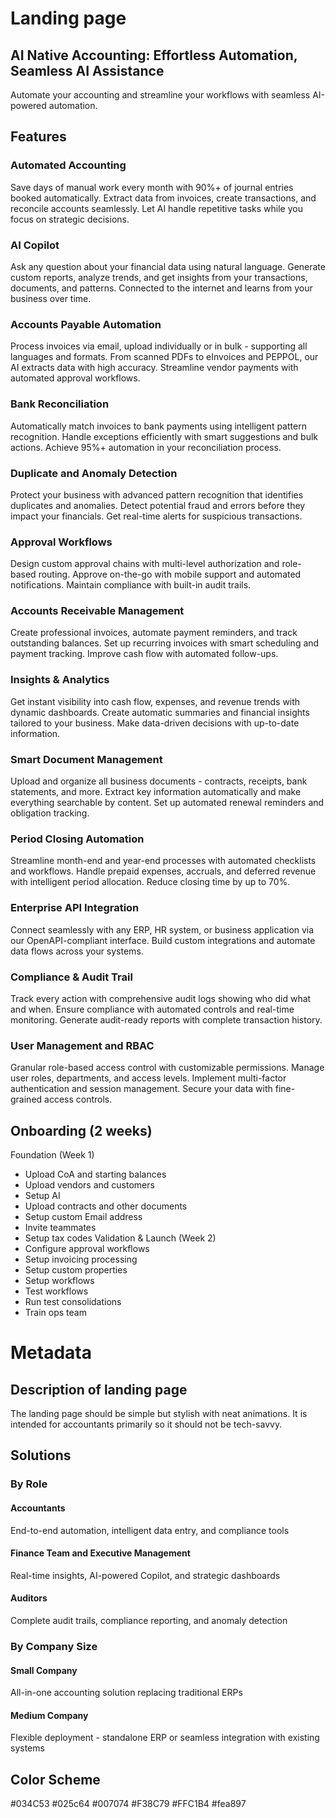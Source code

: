 # Landing page

## AI Native Accounting: Effortless Automation, Seamless AI Assistance
Automate your accounting and streamline your workflows with seamless AI-powered automation.

## Features
### Automated Accounting
Save days of manual work every month with 90%+ of journal entries booked automatically. Extract data from invoices, create transactions, and reconcile accounts seamlessly. Let AI handle repetitive tasks while you focus on strategic decisions.

### AI Copilot
Ask any question about your financial data using natural language. Generate custom reports, analyze trends, and get insights from your transactions, documents, and patterns. Connected to the internet and learns from your business over time.

### Accounts Payable Automation
Process invoices via email, upload individually or in bulk - supporting all languages and formats. From scanned PDFs to eInvoices and PEPPOL, our AI extracts data with high accuracy. Streamline vendor payments with automated approval workflows.

### Bank Reconciliation
Automatically match invoices to bank payments using intelligent pattern recognition. Handle exceptions efficiently with smart suggestions and bulk actions. Achieve 95%+ automation in your reconciliation process.

### Duplicate and Anomaly Detection
Protect your business with advanced pattern recognition that identifies duplicates and anomalies. Detect potential fraud and errors before they impact your financials. Get real-time alerts for suspicious transactions.

### Approval Workflows
Design custom approval chains with multi-level authorization and role-based routing. Approve on-the-go with mobile support and automated notifications. Maintain compliance with built-in audit trails.

### Accounts Receivable Management
Create professional invoices, automate payment reminders, and track outstanding balances. Set up recurring invoices with smart scheduling and payment tracking. Improve cash flow with automated follow-ups.

### Insights & Analytics
Get instant visibility into cash flow, expenses, and revenue trends with dynamic dashboards. Create automatic summaries and financial insights tailored to your business. Make data-driven decisions with up-to-date information.

### Smart Document Management
Upload and organize all business documents - contracts, receipts, bank statements, and more. Extract key information automatically and make everything searchable by content. Set up automated renewal reminders and obligation tracking.

### Period Closing Automation
Streamline month-end and year-end processes with automated checklists and workflows. Handle prepaid expenses, accruals, and deferred revenue with intelligent period allocation. Reduce closing time by up to 70%.

### Enterprise API Integration
Connect seamlessly with any ERP, HR system, or business application via our OpenAPI-compliant interface. Build custom integrations and automate data flows across your systems.

### Compliance & Audit Trail
Track every action with comprehensive audit logs showing who did what and when. Ensure compliance with automated controls and real-time monitoring. Generate audit-ready reports with complete transaction history.

### User Management and RBAC
Granular role-based access control with customizable permissions. Manage user roles, departments, and access levels. Implement multi-factor authentication and session management. Secure your data with fine-grained access controls.

## Onboarding (2 weeks)
Foundation (Week 1)
* Upload CoA and starting balances
* Upload vendors and customers
* Setup AI
* Upload contracts and other documents
* Setup custom Email address
* Invite teammates
* Setup tax codes
Validation & Launch (Week 2)
* Configure approval workflows
* Setup invoicing processing
* Setup custom properties
* Setup workflows
* Test workflows
* Run test consolidations
* Train ops team

# Metadata
## Description of landing page
The landing page should be simple but stylish with neat animations. It is intended for accountants primarily so it should not be tech-savvy.
## Solutions
### By Role
#### Accountants
End-to-end automation, intelligent data entry, and compliance tools
#### Finance Team and Executive Management
Real-time insights, AI-powered Copilot, and strategic dashboards
#### Auditors
Complete audit trails, compliance reporting, and anomaly detection
### By Company Size
#### Small Company
All-in-one accounting solution replacing traditional ERPs
#### Medium Company
Flexible deployment - standalone ERP or seamless integration with existing systems

## Color Scheme
#034C53
#025c64
#007074
#F38C79
#FFC1B4
#fea897